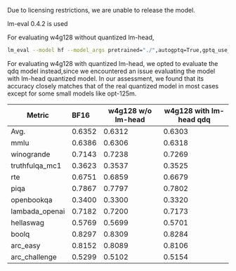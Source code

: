 Due to licensing restrictions, we are unable to release the model.

lm-eval 0.4.2 is used

For evaluating w4g128 without quantized lm-head, 
```bash
lm_eval --model hf --model_args pretrained="./",autogptq=True,gptq_use_triton=True --device cuda:0 --tasks lambada_openai,hellaswag,piqa,winogrande,truthfulqa_mc1,openbookqa,boolq,rte,arc_easy,arc_challenge,mmlu --batch_size 16
```

For evaluating w4g128 with quantized lm-head, we opted to evaluate the qdq model instead,since we encountered an issue evaluating the model with lm-head quantized model. In our assessment, we found that its accuracy closely matches that of the real quantized model in most cases except for some small models like opt-125m.


| Metric           | **BF16** | w4g128 w/o lm-head | w4g128 with lm-head qdq |
| ---------------- | :------- |--------------------|---------------------------------|
| Avg.             | 0.6352   | 0.6312             | 0.6303                          |
| mmlu             | 0.6386   | 0.6306             | 0.6318                          |
| winogrande       | 0.7143   | 0.7238             | 0.7269                          |
| truthfulqa_mc1   | 0.3623   | 0.3537             | 0.3525                          |
| rte              | 0.6751   | 0.6859             | 0.6679                          |
| piqa             | 0.7867   | 0.7797             | 0.7802                          |
| openbookqa       | 0.3400   | 0.3300             | 0.3320                          |
| lambada_openai   | 0.7182   | 0.7200             | 0.7173                          |
| hellaswag        | 0.5769   | 0.5699             | 0.5701                          |
| boolq            | 0.8297   | 0.8309             | 0.8284                          |
| arc_easy         | 0.8152   | 0.8089             | 0.8106                          |
| arc_challenge    | 0.5299   | 0.5102             |  0.5154                              |